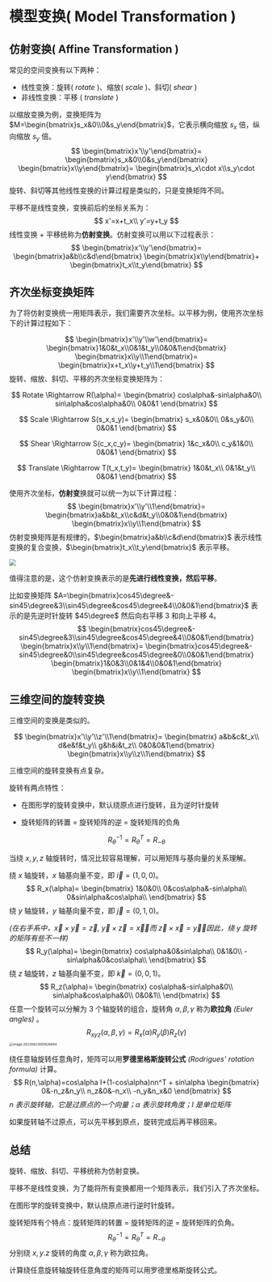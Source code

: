 # 模型变换( Model Transformation )

## 仿射变换( Affine Transformation )

常见的空间变换有以下两种：

* 线性变换：旋转( *rotate* )、缩放( *scale* )、斜切( *shear* )
* 非线性变换：平移 ( *translate* )

以缩放变换为例，变换矩阵为 $M=\begin{bmatrix}s_x&0\\0&s_y\end{bmatrix}$，它表示横向缩放 $s_x$ 倍，纵向缩放 $s_y$ 倍。
$$
\begin{bmatrix}x'\\y'\end{bmatrix}=
\begin{bmatrix}s_x&0\\0&s_y\end{bmatrix}
\begin{bmatrix}x\\y\end{bmatrix}=
\begin{bmatrix}s_x\cdot x\\s_y\cdot y\end{bmatrix}
$$
旋转、斜切等其他线性变换的计算过程是类似的，只是变换矩阵不同。

平移不是线性变换，变换前后的坐标关系为：
$$
x'=x+t_x\\
y'=y+t_y
$$
线性变换 + 平移统称为**仿射变换**。仿射变换可以用以下过程表示：
$$
\begin{bmatrix}x'\\y'\end{bmatrix}=
\begin{bmatrix}a&b\\c&d\end{bmatrix}
\begin{bmatrix}x\\y\end{bmatrix}+
\begin{bmatrix}t_x\\t_y\end{bmatrix}
$$


## 齐次坐标变换矩阵

为了将仿射变换统一用矩阵表示，我们需要齐次坐标。以平移为例，使用齐次坐标下的计算过程如下：

$$
\begin{bmatrix}x'\\y'\\w'\end{bmatrix}=
\begin{bmatrix}1&0&t_x\\0&1&t_y\\0&0&1\end{bmatrix}
\begin{bmatrix}x\\y\\1\end{bmatrix}=
\begin{bmatrix}x+t_x\\y+t_y\\1\end{bmatrix}
$$
旋转、缩放、斜切、平移的齐次坐标变换矩阵为：

$$
Rotate \Rightarrow R(\alpha)=
\begin{bmatrix}
cos\alpha&-sin\alpha&0\\
sin\alpha&cos\alpha&0\\
0&0&1
\end{bmatrix}
$$

$$
Scale \Rightarrow S(s_x,s_y)=
\begin{bmatrix}
s_x&0&0\\
0&s_y&0\\
0&0&1
\end{bmatrix}
$$

$$
Shear \Rightarrow S(c_x,c_y)=
\begin{bmatrix}
1&c_x&0\\
c_y&1&0\\
0&0&1
\end{bmatrix}
$$

$$
Translate \Rightarrow T(t_x,t_y)=
\begin{bmatrix}
1&0&t_x\\
0&1&t_y\\
0&0&1
\end{bmatrix}
$$

使用齐次坐标，**仿射变**换就可以统一为以下计算过程：
$$
\begin{bmatrix}x'\\y'\\1\end{bmatrix}=
\begin{bmatrix}a&b&t_x\\c&d&t_y\\0&0&1\end{bmatrix}
\begin{bmatrix}x\\y\\1\end{bmatrix}
$$
仿射变换矩阵是有规律的，$\begin{bmatrix}a&b\\c&d\end{bmatrix}$ 表示线性变换的复合变换，$\begin{bmatrix}t_x\\t_y\end{bmatrix}$ 表示平移。

<img class="img-mid" src="http://rt9iekfji.hn-bkt.clouddn.com/e6c9d24egy1h3he0zeqxqj20f007pt8w.jpg" style="zoom:80%;" />

值得注意的是，这个仿射变换表示的是**先进行线性变换，然后平移**。

比如变换矩阵 $A=\begin{bmatrix}cos45\degree&-sin45\degree&3\\sin45\degree&cos45\degree&4\\0&0&1\end{bmatrix}$ 表示的是先逆时针旋转 $45\degree$ 然后向右平移 3 和向上平移 4。
$$
\begin{bmatrix}cos45\degree&-sin45\degree&3\\sin45\degree&cos45\degree&4\\0&0&1\end{bmatrix}
\begin{bmatrix}x\\y\\1\end{bmatrix}=
\begin{bmatrix}cos45\degree&-sin45\degree&0\\sin45\degree&cos45\degree&0\\0&0&1\end{bmatrix}
\begin{bmatrix}1&0&3\\0&1&4\\0&0&1\end{bmatrix}
\begin{bmatrix}x\\y\\1\end{bmatrix}
$$

## 三维空间的旋转变换

三维空间的变换是类似的。

$$
\begin{bmatrix}x'\\y'\\z'\\1\end{bmatrix}=
\begin{bmatrix}
a&b&c&t_x\\
d&e&f&t_y\\
g&h&i&t_z\\
0&0&0&1\end{bmatrix}
\begin{bmatrix}x\\y\\z\\1\end{bmatrix}
$$

三维空间的旋转变换有点复杂。

旋转有两点特性：

* 在图形学的旋转变换中，默认绕原点进行旋转，且为逆时针旋转

* 旋转矩阵的转置 = 旋转矩阵的逆 = 旋转矩阵的负角

$$
R_{\theta}^{-1}=R_{\theta}^{T}=R_{-\theta}
$$

当绕 $x,y,z$ 轴旋转时，情况比较容易理解，可以用矩阵与基向量的关系理解。

绕 $x$ 轴旋转，$x$ 轴基向量不变，即 $\vec{i}=(1,0,0)$。
$$
R_x(\alpha)=
\begin{bmatrix}
1&0&0\\
0&cos\alpha&-sin\alpha\\
0&sin\alpha&cos\alpha\\
\end{bmatrix}
$$
绕 $y$ 轴旋转，$y$ 轴基向量不变，即 $\vec{j}=(0,1,0)$。

*(在右手系中，$\vec{x}\times\vec{y}=\vec{z},\ \vec{y}\times\vec{z}=\vec{x}$，而 $\vec{z}\times\vec{x}=\vec{y}$，因此，绕 $y$ 旋转的矩阵有些不一样)*
$$
R_y(\alpha)=
\begin{bmatrix}
cos\alpha&0&sin\alpha\\
0&1&0\\
-sin\alpha&0&cos\alpha\\
\end{bmatrix}
$$
绕 $z$ 轴旋转，$z$ 轴基向量不变，即 $\vec{k}=(0,0,1)$。
$$
R_z(\alpha)=
\begin{bmatrix}
cos\alpha&-sin\alpha&0\\
sin\alpha&cos\alpha&0\\
0&0&1\\
\end{bmatrix}
$$
任意一个旋转可以分解为 3 个轴旋转的组合，旋转角 $\alpha,\beta,\gamma$ 称为**欧拉角** *(Euler angles)* 。
$$
R_{xyz}(\alpha,\beta,\gamma)=R_x(\alpha)R_y(\beta)R_z(\gamma)
$$
<img class="img-mid" src="http://rt9iekfji.hn-bkt.clouddn.com/e6c9d24egy1h3higmvvfej20rk0gu75q.jpg" alt="image-20220623005826694" style="zoom: 45%;" />

绕任意轴旋转任意角时，矩阵可以用**罗德里格斯旋转公式** *(Rodrigues' rotation formula)* 计算。
$$
R(n,\alpha)=cos\alpha I+(1-cos\alpha)nn^T + sin\alpha
\begin{bmatrix}
0&-n_z&n_y\\
n_z&0&-n_x\\
-n_y&n_x&0
\end{bmatrix}
$$
*$n$ 表示旋转轴，它是过原点的一个向量；$\alpha$ 表示旋转角度；$I$ 是单位矩阵*

如果旋转轴不过原点，可以先平移到原点，旋转完成后再平移回来。

## 总结

旋转、缩放、斜切、平移统称为仿射变换。

平移不是线性变换，为了能将所有变换都用一个矩阵表示，我们引入了齐次坐标。

在图形学的旋转变换中，默认绕原点进行逆时针旋转。

旋转矩阵有个特点：旋转矩阵的转置 = 旋转矩阵的逆 = 旋转矩阵的负角。
$$
R_{\theta}^{-1}=R_{\theta}^{T}=R_{-\theta}
$$
分别绕 $x,y.z$ 旋转的角度 $\alpha,\beta,\gamma$ 称为欧拉角。

计算绕任意旋转轴旋转任意角度的矩阵可以用罗德里格斯旋转公式。
